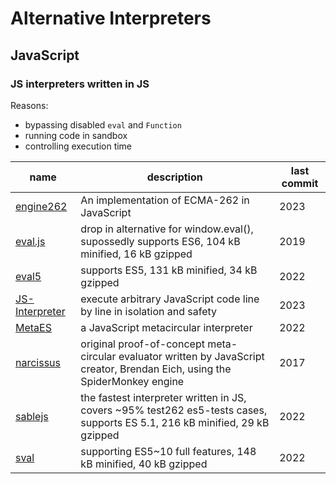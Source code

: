 # Alternative Interpreters

## JavaScript

### JS interpreters written in JS

Reasons:
* bypassing disabled `eval` and `Function`
* running code in sandbox
* controlling execution time

name | description | last commit
--- | --- | ---
[engine262](https://github.com/engine262/engine262) | An implementation of ECMA-262 in JavaScript | 2023
[eval.js](https://github.com/taktik/evaljs) | drop in alternative for window.eval(), supossedly supports ES6, 104 kB minified, 16 kB gzipped | 2019
[eval5](https://github.com/bplok20010/eval5) | supports ES5, 131 kB minified, 34 kB gzipped | 2022
[JS-Interpreter](https://github.com/NeilFraser/JS-Interpreter) | execute arbitrary JavaScript code line by line in isolation and safety | 2023
[MetaES](https://github.com/metaes/metaes) | a JavaScript metacircular interpreter | 2022
[narcissus](https://github.com/kushalpalesha/narcissus) | original proof-of-concept meta-circular evaluator written by JavaScript creator, Brendan Eich, using the SpiderMonkey engine | 2017
[sablejs](https://github.com/sablejs/sablejs) | the fastest interpreter written in JS, covers ~95% test262 es5-tests cases, supports ES 5.1, 216 kB minified, 29 kB gzipped | 2022
[sval](https://github.com/Siubaak/sval) |supporting ES5~10 full features, 148 kB minified, 40 kB gzipped | 2022
